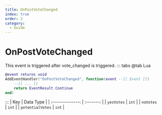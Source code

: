 ```yaml
---
title: OnPostVoteChanged
index: true
order: 2
category:
  - Guide
---
```


# OnPostVoteChanged
This event is triggered after vote_changed is triggered.
::: tabs
@tab Lua
```lua
@event returns void
AddEventHandler("OnPostVoteChanged", function(event --[[ Event ]])
    --[[ ... ]]
    return EventResult.Continue
end)
```

:::
|        Key       | Data Type |
| :--------------: | :-------: |
|    `yesVotes`    |   `int`   |
|     `noVotes`    |   `int`   |
| `potentialVotes` |   `int`   |